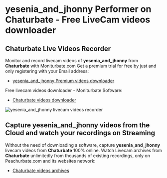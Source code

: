 # yesenia_and_jhonny Performer on Chaturbate - Free LiveCam videos downloader

## Chaturbate Live Videos Recorder

Monitor and record livecam videos of **yesenia_and_jhonny** from **Chaturbate** with Moniturbate.com
Get a premium trial for free by just and only registering with your Email address:
* [yesenia_and_jhonny Premium videos downloader](https://moniturbate.com/request-demo-licence-key.html)

Free livecam videos downloader - Moniturbate Software:
* [Chaturbate videos downloader](https://moniturbate.com/moniturbate-download-software.html)

![yesenia_and_jhonny livecam videos recorder](https://peachurnet.com/templates/moniturbate-software.png)


## Capture yesenia_and_jhonny videos from the Cloud and watch your recordings on Streaming

Without the need of downloading a software, capture **yesenia_and_jhonny** livecam videos from **Chaturbate** 100% online.
Watch Livecam archives from **Chaturbate** unlimitedly from thousands of existing recordings, only on Peachurbate.com and its websites network:
* [Chaturbate videos archives](https://peachurnet.com/)